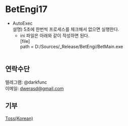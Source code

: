 # BetEngi17

 - AutoExec</br>
    설명) 5초에 한번씩 프로세스를 체크해서 없으면 실행한다.</br>
    - ini 파일은 아래와 같이 작성하면 된다.</br>
    [file]</br>
    path = D:/Sources/_Release/BetEngi/BetMain.exe</br>
    </br>

## 연락수단
텔레그램: @darkfunc</br>
이메일: dwerasd@gmail.com
</br>
## 기부
<a href="https://toss.me/도담김필동" rel="nofollow">Toss(Korean)</a></p>
</br>
